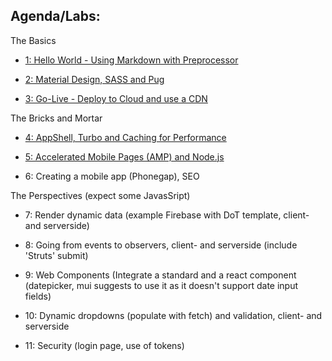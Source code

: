 ## Agenda/Labs:


The Basics

- [1: Hello World - Using Markdown with Preprocessor](../1-helloWorld/)

- [2: Material Design, SASS and Pug](../2-theBasics/)

- [3: Go-Live - Deploy to Cloud and use a CDN](../3-goLive/)

The Bricks and Mortar

- [4: AppShell, Turbo and Caching for Performance](../4-appShell/)

- [5: Accelerated Mobile Pages (AMP) and Node.js](../5-amp/)

- 6: Creating a mobile app (Phonegap), SEO

The Perspectives (expect some JavasSript)

- 7: Render dynamic data (example Firebase with DoT template, client- and serverside)

- 8: Going from events to observers, client- and serverside (include 'Struts' submit)

- 9: Web Components (Integrate a standard and a react component (datepicker, mui suggests to use it as it doesn't support date input fields)

- 10: Dynamic dropdowns (populate with fetch) and validation, client- and serverside

- 11: Security (login page, use of tokens)




